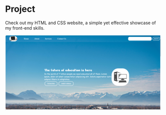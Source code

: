# Project
Check out my HTML and CSS website, a simple yet effective showcase of my front-end skills.


![image alt](https://github.com/Muteebkamboh/Project/blob/817d686102029d5a1b560029edc8dc0bbbc37939/website.png)
